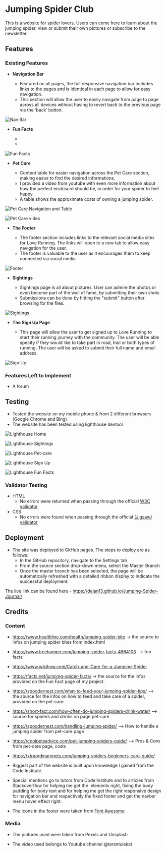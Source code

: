# Jumping Spider Club

This is a website for spider lovers. Users can come here to learn about the jumping spider, view or submit their own pictures or subscribe to the newsletter.

## Features 


### Existing Features

- __Navigation Bar__

  - Featured on all pages, the full responsive navigation bar includes links to the pages and is identical in each page to allow for easy navigation.
  - This section will allow the user to easily navigate from page to page across all devices without having to revert back to the previous page via the ‘back’ button. 

![Nav Bar](assets/read.me/nav.bar.png)


- __Fun Facts__

  -  
  - 

![Fun Facts](assets/read.me/fun.facts.png)
- __Pet Care__
   
  - Content table for easier navigation across the Pet Care section, making easier to find the desired informations.
  - I provided a video from youtube with even more information about how the perfect enclosure should be, in order for your spider to feel happy.
  - A table shows the approximate costs of owning a jumping spider.

![Pet Care Navigation and Table](assets/read.me/pet.care.nav.png)

![Pet Care video](assets/read.me/pet.care.video.table.png)

- __The Footer__ 

  - The footer section includes links to the relevant social media sites for Love Running. The links will open to a new tab to allow easy navigation for the user. 
  - The footer is valuable to the user as it encourages them to keep connected via social media

![Footer](assets/read.me/footer.nav.png)

- __Sightings__

  - Sightings page is all about pictures. User can admire the photos or even become part of the wall of fame, by submitting their own shots. 
  - Submissions can be done by hitting the "submit" button after browsing for the files.

![Sightings](assets/read.me/gallery.png)

- __The Sign Up Page__

  - This page will allow the user to get signed up to Love Running to start their running journey with the community. The user will be able specify if they would like to take part in road, trail or both types of running. The user will be asked to submit their full name and email address. 

![Sign Up](assets/read.me/signup.png)

### Features Left to Implement

- A forum

## Testing 

- Tested the website on my mobile phone & from 2 different browsers (Google Chrome and Bing)
- The website has been tested using lighthouse devtool

![Lighthouse Home](assets/read.me/lighthouse.home.png)

![Lighthouse Sightings](assets/read.me/slighthouse.sightings.png)

![Lighthouse Pet-care](assets/read.me/lighthouse.pet.care.png)

![Lighthouse Sign Up](assets/read.me/lighthouse.signup.png)

![Lighthouse Fun Facts](assets/read.me/lighthouse.fun.facts.png)
### Validator Testing 

- HTML
  - No errors were returned when passing through the official [W3C validator](https://validator.w3.org/nu/?doc=https%3A%2F%2Fdeian13.github.io%2FJumping-Spider-Journal%2F)
- CSS
  - No errors were found when passing through the official [(Jigsaw) validator](http://jigsaw.w3.org/css-validator/validator?lang=en&profile=css3svg&uri=https%3A%2F%2Fdeian13.github.io%2FJumping-Spider-Journal%2F&usermedium=all&vextwarning=&warning=1)


## Deployment

- The site was deployed to GitHub pages. The steps to deploy are as follows: 
  - In the GitHub repository, navigate to the Settings tab 
  - From the source section drop-down menu, select the Master Branch
  - Once the master branch has been selected, the page will be automatically refreshed with a detailed ribbon display to indicate the successful deployment. 

The live link can be found here - https://deian13.github.io/Jumping-Spider-Journal/ 


## Credits 

### Content 

- https://www.healthline.com/health/jumping-spider-bite  -> the source to infos on jumping spider bites from index.html

- https://www.treehugger.com/jumping-spider-facts-4864103  --> fun facts

- https://www.wikihow.com/Catch-and-Care-for-a-Jumping-Spider

- https://facts.net/jumping-spider-facts/  -> the source for the infos provided on the Fun Fact page of my project.

- https://spoodernest.com/what-to-feed-your-jumping-spider-tips/  --> the source for the infos on how to feed and take care of a spider, provided on the pet-care.

- https://short-fact.com/how-often-do-jumping-spiders-drink-water/  --> source for spiders and drinks on page pet-care

- https://spoodernest.com/handling-jumping-spider/     --> How to handle a jumping spider from pet-care page

- https://coolpetsadvice.com/pet-jumping-spiders-guide/ --> Pros & Cons from pet-care page, costs

- https://xtraordinarypets.com/jumping-spiders-beginners-care-guide/

- Biggest part of the website is built upon knowledge I gained from the Code Institute.

- Special mentions go to tutors from Code Institute and to articles from Stackoverflow for helping me get the <img src> elements right, fixing the body padding for body text and for helping me get the right responsive design for navigation bar and respectively the fixed footer and get the navbar menu hover effect right.

- The icons in the footer were taken from [Font Awesome](https://fontawesome.com/)

### Media

- The pcitures used were taken from Pexels and Unsplash

- The video used belongs to Youtube channel @tarantulakat


